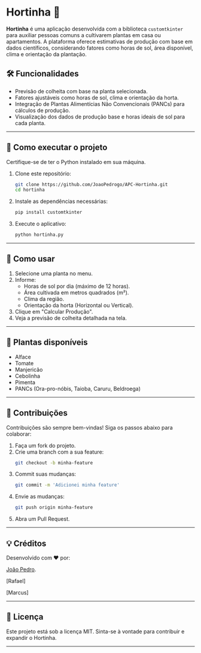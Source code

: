 
# Hortinha 🌱

**Hortinha** é uma aplicação desenvolvida com a biblioteca `customtkinter` para auxiliar pessoas comuns a cultivarem plantas em casa ou apartamentos. A plataforma oferece estimativas de produção com base em dados científicos, considerando fatores como horas de sol, área disponível, clima e orientação da plantação.

## 🛠️ Funcionalidades

- Previsão de colheita com base na planta selecionada.
- Fatores ajustáveis como horas de sol, clima e orientação da horta.
- Integração de Plantas Alimentícias Não Convencionais (PANCs) para cálculos de produção.
- Visualização dos dados de produção base e horas ideais de sol para cada planta.

---

## 🔧 Como executar o projeto

Certifique-se de ter o Python instalado em sua máquina.

1. Clone este repositório:
   ```bash
   git clone https://github.com/JoaoPedrogo/APC-Hortinha.git
   cd hortinha

2. Instale as dependências necessárias:
   ```bash
   pip install customtkinter
   ```

3. Execute o aplicativo:
   ```bash
   python hortinha.py
   ```

---

## 📝 Como usar

1. Selecione uma planta no menu.
2. Informe:
   - Horas de sol por dia (máximo de 12 horas).
   - Área cultivada em metros quadrados (m²).
   - Clima da região.
   - Orientação da horta (Horizontal ou Vertical).
3. Clique em "Calcular Produção".
4. Veja a previsão de colheita detalhada na tela.

---

## 🌿 Plantas disponíveis

- Alface
- Tomate
- Manjericão
- Cebolinha
- Pimenta
- PANCs (Ora-pro-nóbis, Taioba, Caruru, Beldroega)

---

## 🤝 Contribuições

Contribuições são sempre bem-vindas! Siga os passos abaixo para colaborar:

1. Faça um fork do projeto.
2. Crie uma branch com a sua feature:
   ```bash
   git checkout -b minha-feature
   ```
3. Commit suas mudanças:
   ```bash
   git commit -m 'Adicionei minha feature'
   ```
4. Envie as mudanças:
   ```bash
   git push origin minha-feature
   ```
5. Abra um Pull Request.

---

## 💡 Créditos

Desenvolvido com ❤️ por: 

[João Pedro](https://github.com/JoaoPedrogo).

[Rafael]

[Marcus]

---

## 📜 Licença

Este projeto está sob a licença MIT. Sinta-se à vontade para contribuir e expandir o Hortinha.

---
